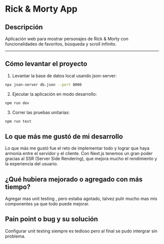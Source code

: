 # Rick & Morty App

## Descripción

Aplicación web para mostrar personajes de Rick & Morty con funcionalidades de favoritos, búsqueda y scroll infinito.

---

## Cómo levantar el proyecto

1. Levantar la base de datos local usando json-server:

```bash
npx json-server db.json --port 8000
```
2. Ejecutar la aplicación en modo desarrollo:

```bash
npm run dev
```
3. Correr las pruebas unitarias:

```bash
npm run test
```

## Lo que más me gustó de mi desarrollo

Lo que más me gustó fue el reto de implementar todo y lograr que haya armonía entre el servidor y el cliente. Con Next.js tenemos un gran poder gracias al SSR (Server Side Rendering), que mejora mucho el rendimiento y la experiencia del usuario.

## ¿Qué hubiera mejorado o agregado con más tiempo?

Agregar mas unit testing , pero estaba agotado, talvez pulir mucho mas mis componentes ya que todo puede mejorar.

## Pain point o bug y su solución

Configurar unit testing siempre es tedioso pero al final se pudo intergrar sin problema. 
